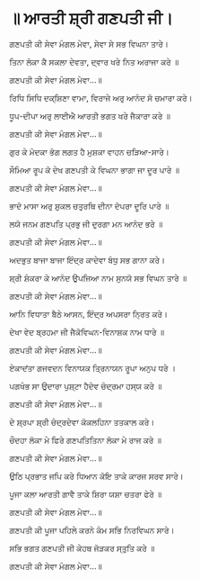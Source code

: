 # ॥ ਆਰਤੀ ਸ਼੍ਰੀ ਗਣਪਤੀ ਜੀ।
ਗਣਪਤੀ ਕੀ ਸੇਵਾ ਮੰਗਲ ਮੇਵਾ, ਸੇਵਾ ਸੇ ਸਭ ਵਿਘਨਾ ਤਾਰੇ।

ਤਿਨਾ ਲੋਕਾ ਕੈ ਸਕਲਾ ਦੇਵਤਾ, ਦ੍ਵਾਰ ਖਰੇ ਨਿਤ ਅਰਾਜਾ ਕਰੇ ॥

ਗਣਪਤੀ ਕੀ ਸੇਵਾ ਮੰਗਲ ਮੇਵਾ...॥

ਰਿਧਿ ਸਿਧਿ ਦਕ੍ਸ਼ਿਣਾ ਵਾਮਾ, ਵਿਰਾਜੇ ਅਰੁ ਆਨੰਦ ਸੋ ਚਮਾਰਾ ਕਰੇ।

ਧੂਪ-ਦੀਪਾ ਅਰੁ ਲਾਈਐ ਆਰਤੀ ਭਗਤ ਖਰੇ ਜੈਕਾਰਾ ਕਰੇ ॥

ਗਣਪਤੀ ਕੀ ਸੇਵਾ ਮੰਗਲ ਮੇਵਾ...॥

ਗੁਰ ਕੇ ਮੋਦਕਾ ਭੋਗ ਲਗਤ ਹੈ ਮੁਸ਼ਕਾ ਵਾਹਨ ਚੜਿਆ-ਸਾਰੇ।

ਸੌਮਿਆ ਰੂਪ ਕੋ ਦੇਖ ਗਣਪਤੀ ਕੇ ਵਿਘਨਾ ਭਾਗਾ ਜਾ ਦੂਰ ਪਾਰੇ ॥

ਗਣਪਤੀ ਕੀ ਸੇਵਾ ਮੰਗਲ ਮੇਵਾ...॥

ਭਾਦੋ ਮਾਸਾ ਅਰੁ ਸ਼ੁਕਲ ਚਤੁਰਥਿ ਦੀਨਾ ਦੋਪਰਾ ਦੂਰਿ ਪਾਰੇ ॥

ਲਯੋ ਜਨਮ ਗਣਪਤਿ ਪ੍ਰਭੁ ਜੀ ਦੁਰਗਾ ਮਨ ਆਨੰਦ ਭਰੇ ॥

ਗਣਪਤੀ ਕੀ ਸੇਵਾ ਮੰਗਲ ਮੇਵਾ...॥

ਅਦਭੁਤ ਬਾਜਾ ਬਾਜਾ ਇੰਦ੍ਰ ਕਾਦੇਵਾ ਬੰਧੁ ਸਭ ਗਾਨਾ ਕਰੇ।

ਸ਼੍ਰੀ ਸ਼ੰਕਰਾ ਕੇ ਆਨੰਦ ਉਪਜਿਆ ਨਾਮ ਸੁਨਯੋ ਸਭ ਵਿਘਨ ਤਾਰੇ ॥

ਗਣਪਤੀ ਕੀ ਸੇਵਾ ਮੰਗਲ ਮੇਵਾ...॥

ਆਨਿ ਵਿਧਾਤਾ ਬੈਠੇ ਆਸਨ, ਇੰਦ੍ਰ ਅਪਸਰਾ ਨ੍ਰਿਤ ਕਰੇ।

ਦੇਖਾ ਵੇਦ ਬ੍ਰਹਮਾ ਜੀ ਜੈਕੋਵਿਘਨ-ਵਿਨਾਸ਼ਕ ਨਾਮ ਧਾਰੇ ॥

ਗਣਪਤੀ ਕੀ ਸੇਵਾ ਮੰਗਲ ਮੇਵਾ...॥

ਏਕਾਦਂਤਾ ਗਜਵਦਨ ਵਿਨਾਯਕ ਤ੍ਰਿਨਾਯਨ ਰੂਪਾ ਅਨੁਪ ਧਰੇ ।

ਪਗਖੰਭ ਸਾ ਉਦਾਰਾ ਪੁਸ਼੍ਟਾ ਹੈਦੇਵ ਚੰਦ੍ਰਮਾ ਹਸ੍ਯ ਕਰੇ ॥

ਗਣਪਤੀ ਕੀ ਸੇਵਾ ਮੰਗਲ ਮੇਵਾ...॥

ਦੇ ਸ਼੍ਰਪਾ ਸ਼੍ਰੀ ਚੰਦ੍ਰਦੇਵਾ ਕੋਕਲਹਿਨਾ ਤਤਕਾਲ ਕਰੇ।

ਚੌਦਹਾ ਲੋਕਾ ਮੇ ਫਿਰੇ ਗਣਪਤਿਤਿਨਾ ਲੋਕਾ ਮੇ ਰਾਜ ਕਰੇ ॥

ਗਣਪਤੀ ਕੀ ਸੇਵਾ ਮੰਗਲ ਮੇਵਾ...॥

ਉਠਿ ਪ੍ਰਭਾਤ ਜਪਿ ਕਰੇ ਧਿਆਨ ਕੋਇ ਤਾਕੇ ਕਾਰਜ ਸਰਵ ਸਾਰੇ।

ਪੂਜਾ ਕਲਾ ਆਰਤੀ ਗਾਵੈ ਤਾਕੇ ਸ਼ਿਰਾ ਯਸ਼ਾ ਚਤਰਾ ਫੇਰੇ ॥

ਗਣਪਤੀ ਕੀ ਸੇਵਾ ਮੰਗਲ ਮੇਵਾ...॥

ਗਣਪਤੀ ਕੀ ਪੂਜਾ ਪਹਿਲੇ ਕਰਨੇ ਕੰਮ ਸਭਿ ਨਿਰਵਿਘਨ ਸਾਰੇ।

ਸਭਿ ਭਗਤ ਗਣਪਤੀ ਜੀ ਕੇਹਥ ਜੋੜਕਰ ਸ੍ਤੁਤਿ ਕਰੇ ॥

ਗਣਪਤੀ ਕੀ ਸੇਵਾ ਮੰਗਲ ਮੇਵਾ...॥